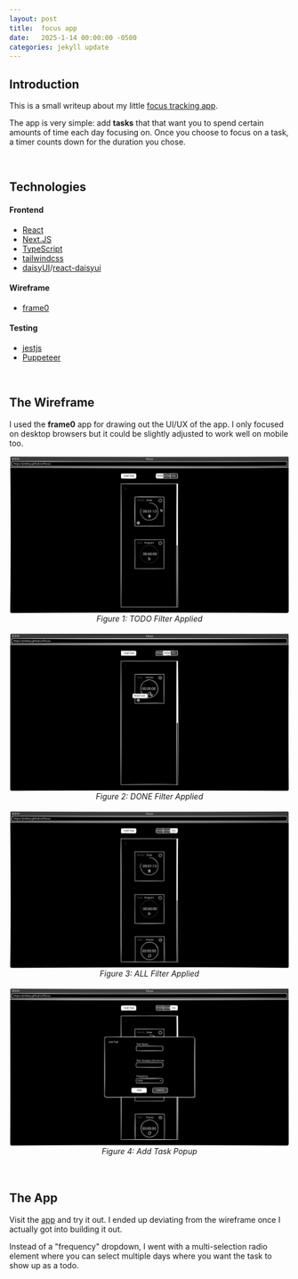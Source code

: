 ```yaml
---
layout: post
title:  focus app
date:   2025-1-14 00:00:00 -0500
categories: jekyll update
---
```


## **Introduction**
This is a small writeup about my little [focus tracking app](https://github.com/jmdevy/focus).

The app is very simple: add **tasks** that that want you to spend certain amounts of time each day focusing on. Once you choose to focus on a task, a timer counts down for the duration you chose.


<br>


## **Technologies**

#### **Frontend**
* [React](https://react.dev/)
* [Next.JS](https://nextjs.org/)
* [TypeScript](https://www.typescriptlang.org/)
* [tailwindcss](https://tailwindcss.com/)
* [daisyUI](https://daisyui.com/)/[react-daisyui](https://github.com/daisyui/react-daisyui)

#### **Wireframe**
* [frame0](https://frame0.app/)

#### **Testing**
* [jestjs](https://jestjs.io/)
* [Puppeteer](https://pptr.dev/)


<br>


## **The Wireframe**
I used the **frame0** app for drawing out the UI/UX of the app. I only focused on desktop browsers but it could be slightly adjusted to work well on mobile too.

<div style="flex:1; display:flex; justify-content:space-evenly; align-items:center; flex-flow:row">
    <img width="100%" src="/assets/2025-1-14-focus-app/wireframe_todo.svg" alt=""/>
</div>
<center><i>Figure 1: TODO Filter Applied</i></center>
<br>

<div style="flex:1; display:flex; justify-content:space-evenly; align-items:center; flex-flow:row">
    <img width="100%" src="/assets/2025-1-14-focus-app/wireframe_done.svg" alt=""/>
</div>
<center><i>Figure 2: DONE Filter Applied</i></center>
<br>

<div style="flex:1; display:flex; justify-content:space-evenly; align-items:center; flex-flow:row">
    <img width="100%" src="/assets/2025-1-14-focus-app/wireframe_all.svg" alt=""/>
</div>
<center><i>Figure 3: ALL Filter Applied</i></center>
<br>

<div style="flex:1; display:flex; justify-content:space-evenly; align-items:center; flex-flow:row">
    <img width="100%" src="/assets/2025-1-14-focus-app/wireframe_add_task.svg" alt=""/>
</div>
<center><i>Figure 4: Add Task Popup</i></center>
<br>


<br>


## **The App**
Visit the [app](https://jmdevy.github.io/focus/) and try it out. I ended up deviating from the wireframe once I actually got into building it out.

Instead of a "frequency" dropdown, I went with a multi-selection radio element where you can select multiple days where you want the task to show up as a todo.